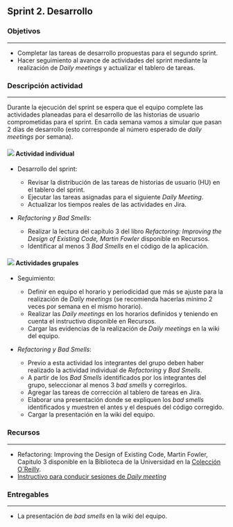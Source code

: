 ## Sprint 2. Desarrollo

### Objetivos

---
* Completar las tareas de desarrollo propuestas para el segundo sprint.
* Hacer seguimiento al avance de actividades del sprint mediante la realización de *Daily meetings* y actualizar el tablero de tareas.

### Descripción actividad
---

Durante la ejecución del sprint se espera que el equipo complete las actividades planeadas para el desarrollo de las historias de usuario comprometidas para el sprint. En cada semana vamos a simular que pasan 2 días de desarrollo (esto corresponde al número esperado de *daily meetings* por semana).

#### ![](./../../../assets/images/individuo.png) Actividad individual

* Desarrollo del sprint:
  * Revisar la distribución de las tareas de historias de usuario (HU) en el tablero del sprint.
  * Ejecutar las tareas asignadas para el siguiente *Daily Meeting*.
  * Actualizar los tiempos reales de las actividades en Jira. 
  
* *Refactoring y Bad Smells*:
  * Realizar la lectura del capítulo 3 del libro *Refactoring: Improving the Design of Existing Code, Martin Fowler* disponible en Recursos.
  * Identificar al menos 3 *Bad Smells* en el código de la aplicación.

#### ![](./../../../assets/images/grupo.png) Actividades grupales

* Seguimiento:
  * Definir en equipo el horario y periodicidad que más se ajuste para la realización de *Daily meetings* (se recomienda hacerlas mínimo 2 veces por semana en el mismo horario).
  * Realizar las *Daily meetings* en los horarios definidos y teniendo en cuenta el instructivo disponible en Recursos.
  * Cargar las evidencias de la realización de *Daily meetings* en la wiki del equipo.

* *Refactoring y Bad Smells*:
  * Previo a esta actividad los integrantes del grupo deben haber realizado la actividad individual de *Refactoring* y *Bad Smells*.
  * A partir de los *Bad Smells* identificados por los integrantes del grupo, seleccionar al menos 3 *bad smells* y corregirlos.
  * Agregar las tareas de corrección al tablero de tareas en Jira.
  * Elaborar una presentación donde se expliquen los *bad smells* identificados y muestren el antes y el después del código corregido.
  * Cargar la presentación en la wiki del equipo.


### Recursos
---

* Refactoring: Improving the Design of Existing Code, Martin Fowler, Capitulo 3 disponible en la Biblioteca de la Universidad  en la [Colección O´Reilly](https://www.oreilly.com/library/view/temporary-access/?email=^u).
* [Instructivo para conducir sesiones de *Daily meeting*](/mt2_procesos_guias_proyecto/semanas/sprint1/semana4/s4_daily_meeting)

### Entregables

---
* La presentación de *bad smells* en la wiki del equipo.


